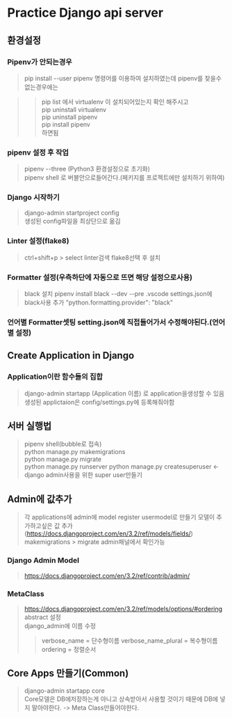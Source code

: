 # Practice Django api server

## 환경설정

### Pipenv가 안되는경우

> pip install --user pipenv 명령어를 이용하여 설치하였는데 pipenv를 찾을수 없는경우에는

> > pip list 에서 virtualenv 이 설치되어있는지 확인 해주시고  
> > pip uninstall virtualenv  
> > pip uninstall pipenv  
> > pip install pipenv  
> > 하면됨  

### pipenv 설정 후 작업

> pipenv --three (Python3 환경설정으로 초기화)  
> pipenv shell 로 버블안으로들어간다.(페키지를 프로젝트에만 설치하기 위하여)

### Django 시작하기

> django-admin startproject config  
> 생성된 config파일을 최상단으로 옮김

### Linter 설정(flake8)

> ctrl+shift+p > select linter검색 flake8선택 후 설치

### Formatter 설정(우측하단에 자동으로 뜨면 해당 설정으로사용)

> black 설치 pipenv install black --dev --pre
> .vscode settings.json에 black사용 추가 "python.formatting.provider": "black"

### 언어별 Formatter셋팅 setting.json에 직접들어가서 수정해야된다.(언어별 설정)


## Create Application in Django

### Application이란 함수들의 집합

> django-admin startapp (Application 이름) 로 application을생성할 수 있음  
> 생성된 applictaion은 config/settings.py에 등록해줘야함  

## 서버 실행법

> pipenv shell(bubble로 접속)  
> python manage.py makemigrations  
> python manage.py migrate  
> python manage.py runserver
> python manage.py createsuperuser <-django admin사용을 위한 super user만들기  

## Admin에 값추가

> 각 applications에 admin에 model register
> usermodel로 만들기
> 모델이 추가하고싶은 값 추가(https://docs.djangoproject.com/en/3.2/ref/models/fields/)
> makemigrations > migrate
> admin패널에서 확인가능

### Django Admin Model

> https://docs.djangoproject.com/en/3.2/ref/contrib/admin/

### MetaClass

> https://docs.djangoproject.com/en/3.2/ref/models/options/#ordering
> abstract 설정  
> django_admin에 이름 수정
>
> > verbose_name = 단수형이름
> > verbose_name_plural = 복수형이름
> > ordering = 정렬순서

## Core Apps 만들기(Common)

> django-admin startapp core  
> Core모델은 DB에저장하는게 아니고 상속받아서 사용할 것이기 때문에 DB에 넣지 말아야한다. -> Meta Class만들어야한다.
